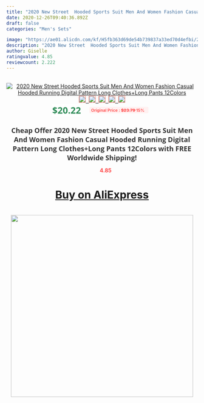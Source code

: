 ```yaml
---
title: "2020 New Street  Hooded Sports Suit Men And Women Fashion Casual Hooded Running Digital Pattern Long Clothes+Long Pants 12Colors"
date: 2020-12-26T09:40:36.892Z
draft: false
categories: "Men's Sets"

image: "https://ae01.alicdn.com/kf/H5fb363d69de54b739837a33ed70d4efbi/2020-New-Street-Hooded-Sports-Suit-Men-And-Women-Fashion-Casual-Hooded-Running-Digital-Pattern-Long.jpg"
description: "2020 New Street  Hooded Sports Suit Men And Women Fashion Casual Hooded Running Digital Pattern Long Clothes+Long Pants 12Colors"
author: Giselle
ratingvalue: 4.85
reviewcount: 2.222
---
```

<br>
<div style="text-align: center;">
<a href="https://s.click.aliexpress.com/e/_9yXxjX" target="_blank" rel="nofollow noopener noreferrer"><img alt="2020 New Street  Hooded Sports Suit Men And Women Fashion Casual Hooded Running Digital Pattern Long Clothes+Long Pants 12Colors" class="magnifier-image" src="https://ae01.alicdn.com/kf/H5fb363d69de54b739837a33ed70d4efbi/2020-New-Street-Hooded-Sports-Suit-Men-And-Women-Fashion-Casual-Hooded-Running-Digital-Pattern-Long.jpg_640x640.jpg">
<br>
<img style="border:1px solid salmon" src="https://ae01.alicdn.com/kf/H5fb363d69de54b739837a33ed70d4efbi/2020-New-Street-Hooded-Sports-Suit-Men-And-Women-Fashion-Casual-Hooded-Running-Digital-Pattern-Long.jpg_120x120.jpg">&nbsp;&nbsp;<img style="border:1px solid salmon" src="https://ae01.alicdn.com/kf/H12cd4824a97743c1b732582c66a8542fe/2020-New-Street-Hooded-Sports-Suit-Men-And-Women-Fashion-Casual-Hooded-Running-Digital-Pattern-Long.jpg_120x120.jpg">&nbsp;&nbsp;<img style="border:1px solid salmon" src="https://ae01.alicdn.com/kf/H4bac386c78814836bdf6fdc79475f4572/2020-New-Street-Hooded-Sports-Suit-Men-And-Women-Fashion-Casual-Hooded-Running-Digital-Pattern-Long.jpg_120x120.jpg">&nbsp;&nbsp;<img style="border:1px solid salmon" src="https://ae01.alicdn.com/kf/H66512277d4fc47ac9b380bb350067aa7m/2020-New-Street-Hooded-Sports-Suit-Men-And-Women-Fashion-Casual-Hooded-Running-Digital-Pattern-Long.jpg_120x120.jpg">&nbsp;&nbsp;<img style="border:1px solid salmon" src="https://ae01.alicdn.com/kf/H7a5f46e73a5e4017901bf73e14394708h/2020-New-Street-Hooded-Sports-Suit-Men-And-Women-Fashion-Casual-Hooded-Running-Digital-Pattern-Long.jpg_120x120.jpg"></a></div><br0>
<div style="text-align: center;"><span style="background-color: white; border: 0px; box-sizing: border-box; color: seagreen; display: inline-block; font-family: &quot;open sans&quot; , &quot;arial&quot; , &quot;helvetica&quot; , sans-serif , &quot;heiti&quot;; font-size: 24px; font-stretch: inherit; font-weight: 700; line-height: inherit; margin: 0px 10px 0px 0px; padding: 0px; vertical-align: middle;">$20.22 </span>
<span style="background: rgb(255 , 241 , 241); border-radius: 3px; border: 0px; box-sizing: border-box; color: #ff4747; display: inline-block; font-family: inherit; font-size: 12px; font-stretch: inherit; font-style: inherit; font-variant: inherit; font-weight: 600; line-height: inherit; margin: 0px; padding: 2px 5px; transform: scale(0.9); vertical-align: middle;">Original Price : <b style="text-decoration: line-through;">$23.79 </b> 15%&nbsp;&nbsp;</span></div>
<h1 style="color: #333333; display: inline-block; font-family: &quot;open sans&quot; , &quot;arial&quot; , &quot;helvetica&quot; , sans-serif , &quot;heiti&quot;; font-size: 18px; font-stretch: inherit; font-weight: 700; text-align: center;">Cheap Offer 2020 New Street  Hooded Sports Suit Men And Women Fashion Casual Hooded Running Digital Pattern Long Clothes+Long Pants 12Colors with FREE Worldwide Shipping!</h1>
<div style="color: #ff4747; text-align: center;">
<img src="https://4.bp.blogspot.com/-M0ZcTcb-5uY/XleCXlxnR4I/AAAAAAAAAEc/OrjgMkXV1oMQFaCRZj5HQwOCBcu3w1FegCPcBGAYYCw/s1600/star.png" style="height: 15px;">&nbsp;<b>4.85</b></div>
<div class="button_cont" align="center"><a class="buynow_a" href="https://s.click.aliexpress.com/e/_9yXxjX" target="_blank" rel="nofollow noopener noreferrer"><H1>Buy on AliExpress</H1></a></div><br>
<div class="separator" style="clear: both; text-align: center;">
<img src="https://lh3.googleusercontent.com/-pTy5HemUv9M/XlePHvY0dAI/AAAAAAAAAE4/0nX5iRUoIWY8eMW9Dpxeirr157OZliDIgCLcBGAsYHQ/s1600/badge.gif" width="480">
</div>

